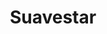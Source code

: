 ---
title: "Suavestar"
url: /ciudad-autonoma-de-buenos-aires/suavestar-avenida-raul-scalabrini-ortiz/
shop: Betten
---